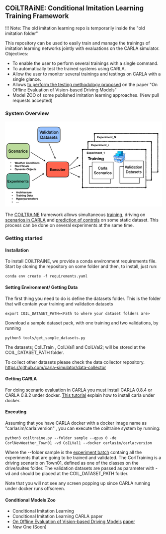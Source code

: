 COiLTRAiNE: Conditional Imitation Learning Training Framework
-------------------------------------------------------------

!!! Note: The old imitation learning repo is temporarily inside
the "old imitation folder"

This repository can be used to easily train and manage the trainings of imitation
learning networks jointly with evaluations  on the CARLA simulator.
Objectives:

 * To enable the user to perform several trainings with a single command.
 * To automatically test the trained systems using CARLA.
 * Allow the user to monitor several trainings
   and testings on CARLA with a single glance.
 * Allows [to perform the testing methodology proposed](docs/on_offline_evaluation.md)
 on the paper "On Offline Evaluation of Vision-based Driving Models"
 * Model ZOO of some published imitation learning approaches. (New
 pull requests accepted)



### System Overview


![COIL Diagram](docs/img/CoIL.png?raw=true )


The [COiLTRAiNE](docs/coiltraine.md) framework allows simultaneous [training](docs/main_modules.md/#train), driving on [scenarios in CARLA](docs/main_modules.md/#drive) and [prediction of controls](docs/main_modules.md/#validation) on some static dataset. This process can be done on several experiments at the same time. 



### Getting started

#### Installation

To install COiLTRAiNE, we provide a conda environment requirements file.
Start by cloning the repository on some folder and then, to
install, just run:

    conda env create -f requirements.yaml

#### Setting Environment/ Getting Data

The first thing you need to do is define the datasets folder.
This is the folder that will contain your training and validation datasets

    export COIL_DATASET_PATH=<Path to where your dataset folders are>

Download a sample dataset pack, with one training
and two validations, by running

    python3 tools/get_sample_datasets.py

The datasets; CoILTrain , CoILVal1 and CoILVal2; will be stored at
 the COIL_DATASET_PATH folder.

To collect other datasets please check the data collector repository.
https://github.com/carla-simulator/data-collector

#### Getting CARLA

For doing scenario evaluation in CARLA you must install CARLA 0.8.4 or CARLA 0.8.2 under docker.
[This tutorial](https://carla.readthedocs.io/en/latest/carla_docker/) explain how to install  carla under docker.

#### Executing

 Assuming that you have CARLA docker with a docker image name as "carlasim/carla:version" , you can execute the coiltraine system by running:
     
    python3 coiltraine.py --folder sample --gpus 0 -de CorlNewWeather_Town01 -vd CoILVal1 --docker carlasim/carla:version

Where the --folder sample is the [experiment batch](https://github.com/felipecode/CoIL/blob/master/docs/configuration.md)
containg all the experiments that are going to 
be trained and validated.
The CorlTraining is a driving scenario on Town01, defined as one of the classes on the
drive/suites folder. The validation datasets are passed as parameter with -vd  and should be placed 
at the COIL_DATASET_PATH folder.

Note that you will not see any screen popping up since CARLA running under docker runs offscreen.






#### Conditional Models Zoo

* Conditional Imitation Learning
* Conditional Imitation Learning CARLA paper
* [On Offline Evaluation of Vision-based Driving Models](docs/on_offline_evaluation.md) [paper](https://arxiv.org/abs/1809.04843)
* New One (Soon)




